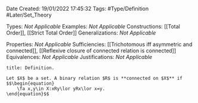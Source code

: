 <div class="topSpace"></div>

Date Created: 19/01/2022 17:45:32
Tags: #Type/Definition #Later/Set_Theory

Types: _Not Applicable_
Examples: _Not Applicable_ 
Constructions: [[Total Order]], [[Strict Total Order]]
Generalizations: _Not Applicable_

Properties: _Not Applicable_
Sufficiencies: [[Trichotomous iff asymmetric and connected]], [[Reflexive closure of connected relation is connected]]
Equivalences: _Not Applicable_
Justifications: _Not Applicable_

``` ad-Definition
title: Definition.

Let $X$ be a set. A binary relation $R$ is **connected on $X$** if
$$\begin{equation}
    \fa x,y\in X:xRy\lor yRx\lor x=y.
\end{equation}$$

```
